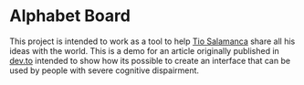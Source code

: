 # Alphabet Board

This project is intended to work as a tool to help [Tio Salamanca](https://breakingbad.fandom.com/es/wiki/Hector_Salamanca) share all his ideas with the world. This is a demo for an article originally published in [dev.to](https://dev.to) intended to show how its possible to create an interface that can be used by people with severe cognitive dispairment.
